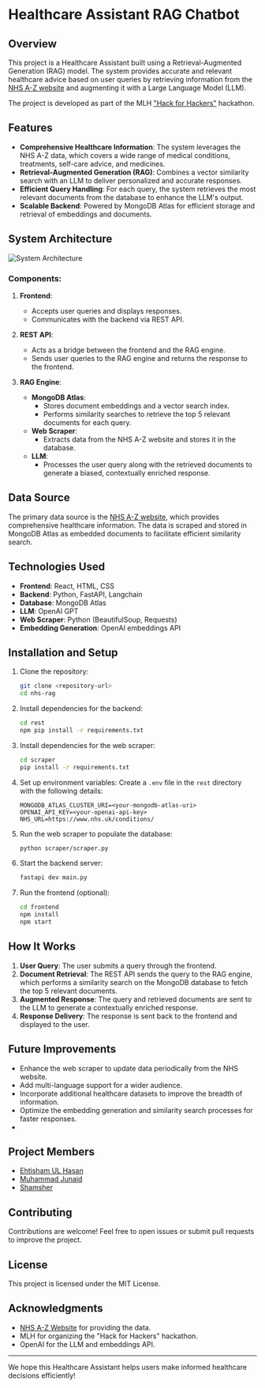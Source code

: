 # Healthcare Assistant RAG Chatbot

## Overview
This project is a Healthcare Assistant built using a Retrieval-Augmented Generation (RAG) model. The system provides accurate and relevant healthcare advice based on user queries by retrieving information from the [NHS A-Z website](https://www.nhs.uk/health-a-z) and augmenting it with a Large Language Model (LLM). 

The project is developed as part of the MLH ["Hack for Hackers"](https://events.mlh.io/events/11516) hackathon.

## Features
- **Comprehensive Healthcare Information**: The system leverages the NHS A-Z data, which covers a wide range of medical conditions, treatments, self-care advice, and medicines.
- **Retrieval-Augmented Generation (RAG)**: Combines a vector similarity search with an LLM to deliver personalized and accurate responses.
- **Efficient Query Handling**: For each query, the system retrieves the most relevant documents from the database to enhance the LLM's output.
- **Scalable Backend**: Powered by MongoDB Atlas for efficient storage and retrieval of embeddings and documents.

## System Architecture
![System Architecture](https://i.imgur.com/IhmQZIN.jpeg)

### Components:
1. **Frontend**:
   - Accepts user queries and displays responses.
   - Communicates with the backend via REST API.

2. **REST API**:
   - Acts as a bridge between the frontend and the RAG engine.
   - Sends user queries to the RAG engine and returns the response to the frontend.

3. **RAG Engine**:
   - **MongoDB Atlas**:
     - Stores document embeddings and a vector search index.
     - Performs similarity searches to retrieve the top 5 relevant documents for each query.
   - **Web Scraper**:
     - Extracts data from the NHS A-Z website and stores it in the database.
   - **LLM**:
     - Processes the user query along with the retrieved documents to generate a biased, contextually enriched response.

## Data Source
The primary data source is the [NHS A-Z website](https://www.nhs.uk/conditions/), which provides comprehensive healthcare information. The data is scraped and stored in MongoDB Atlas as embedded documents to facilitate efficient similarity search.

## Technologies Used
- **Frontend**: React, HTML, CSS
- **Backend**: Python, FastAPI, Langchain
- **Database**: MongoDB Atlas
- **LLM**: OpenAI GPT
- **Web Scraper**: Python (BeautifulSoup, Requests)
- **Embedding Generation**: OpenAI embeddings API

## Installation and Setup
1. Clone the repository:
   ```bash
   git clone <repository-url>
   cd nhs-rag
   ```

2. Install dependencies for the backend:
   ```bash
   cd rest
   npm pip install -r requirements.txt
   ```

3. Install dependencies for the web scraper:
   ```bash
   cd scraper
   pip install -r requirements.txt
   ```

4. Set up environment variables:
   Create a `.env` file in the `rest` directory with the following details:
   ```env
   MONGODB_ATLAS_CLUSTER_URI=<your-mongodb-atlas-uri>
   OPENAI_API_KEY=<your-openai-api-key>
   NHS_URL=https://www.nhs.uk/conditions/
   ```

5. Run the web scraper to populate the database:
   ```bash
   python scraper/scraper.py
   ```

6. Start the backend server:
   ```bash
   fastapi dev main.py
   ```

7. Run the frontend (optional):
   ```bash
   cd frontend
   npm install
   npm start
   ```

## How It Works
1. **User Query**: The user submits a query through the frontend.
2. **Document Retrieval**: The REST API sends the query to the RAG engine, which performs a similarity search on the MongoDB database to fetch the top 5 relevant documents.
3. **Augmented Response**: The query and retrieved documents are sent to the LLM to generate a contextually enriched response.
4. **Response Delivery**: The response is sent back to the frontend and displayed to the user.

## Future Improvements
- Enhance the web scraper to update data periodically from the NHS website.
- Add multi-language support for a wider audience.
- Incorporate additional healthcare datasets to improve the breadth of information.
- Optimize the embedding generation and similarity search processes for faster responses.
- 
## Project Members
- [Ehtisham UL Hasan](https://linkedin.com/in/ehtishamhassan9)
- [Muhammad Junaid](https://github.com/jukha)
- [Shamsher](https://github.com/shamshertamang)

## Contributing
Contributions are welcome! Feel free to open issues or submit pull requests to improve the project.

## License
This project is licensed under the MIT License.

## Acknowledgments
- [NHS A-Z Website](https://www.nhs.uk/conditions/) for providing the data.
- MLH for organizing the "Hack for Hackers" hackathon.
- OpenAI for the LLM and embeddings API.

---
We hope this Healthcare Assistant helps users make informed healthcare decisions efficiently!
